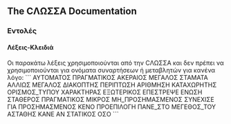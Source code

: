 <h2> The CΛΩΣΣΑ Documentation </h2>
<h3> Εντολές </h3>

<h4> Λέξεις-Κλειδιά </h4>
Οι παρακάτω λέξεις χρησιμοποιούνται από την CΛΩΣΣΑ και δεν πρέπει να χρησιμοποιούνται για ονόματα συναρτήσεων ή μεταβλητών για κανένα λόγο:
```
ΑΥΤΟΜΑΤΟΣ	ΠΡΑΓΜΑΤΙΚΟΣ	ΑΚΕΡΑΙΟΣ	ΜΕΓΑΛΟΣ
ΣΤΑΜΑΤΑ		ΑΛΛΙΩΣ		ΜΕΓΑΛΟΣ		ΔΙΑΚΟΠΤΗΣ
ΠΕΡΙΠΤΩΣΗ	ΑΡΙΘΜΗΣΗ	ΚΑΤΑΧΩΡΗΤΗΣ	ΟΡΙΣΜΟΣ_ΤΥΠΟΥ
ΧΑΡΑΚΤΗΡΑΣ	ΕΞΩΤΕΡΙΚΟΣ	ΕΠΕΣΤΡΕΨΕ	ΕΝΩΣΗ
ΣΤΑΘΕΡΟΣ	ΠΡΑΓΜΑΤΙΚΟΣ	ΜΙΚΡΟΣ		ΜΗ_ΠΡΟΣΗΜΑΣΜΕΝΟΣ
ΣΥΝΕΧΙΣΕ	ΓΙΑ		ΠΡΟΣΗΜΑΣΜΕΝΟΣ	ΚΕΝΟ
ΠΡΟΕΠΙΛΟΓΗ	ΠΑΝΕ_ΣΤΟ	ΜΕΓΕΘΟΣ_ΤΟΥ	ΑΣΤΑΘΗΣ
ΚΑΝΕ		ΑΝ		ΣΤΑΤΙΚΟΣ	ΟΣΟ
```


